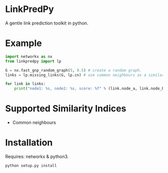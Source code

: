 LinkPredPy
==========
A gentle link prediction toolkit in python.


# Example

```python
import networkx as nx
from linkpredpy import lp

G = nx.fast_gnp_random_graph(5, 0.5) # create a random graph.
links = lp.missing_links(G, lp.cn) # use common neighbours as a similarity index.

for link in links:
    print("node1: %s, node2: %s, score: %f" % (link.node_a, link.node_b, link.score))
```

# Supported Similarity Indices
* Common neighbours

# Installation

Requires: networkx & python3.

`python setup.py install`